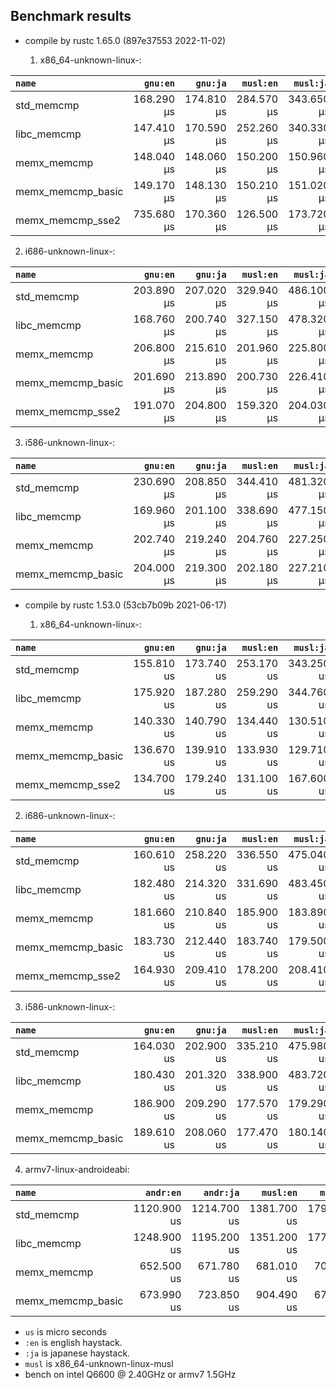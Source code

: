 ## Benchmark results

- compile by rustc 1.65.0 (897e37553 2022-11-02)

  1. x86_64-unknown-linux-:

|         `name`          |  `gnu:en`   |  `gnu:ja`   |  `musl:en`  |  `musl:ja`  |
|:------------------------|------------:|------------:|------------:|------------:|
| std_memcmp              |  168.290 µs |  174.810 µs |  284.570 µs |  343.650 µs |
| libc_memcmp             |  147.410 µs |  170.590 µs |  252.260 µs |  340.330 µs |
| memx_memcmp             |  148.040 µs |  148.060 µs |  150.200 µs |  150.960 µs |
| memx_memcmp_basic       |  149.170 µs |  148.130 µs |  150.210 µs |  151.020 µs |
| memx_memcmp_sse2        |  735.680 µs |  170.360 µs |  126.500 µs |  173.720 µs |

  2. i686-unknown-linux-:

|         `name`          |  `gnu:en`   |  `gnu:ja`   |  `musl:en`  |  `musl:ja`  |
|:------------------------|------------:|------------:|------------:|------------:|
| std_memcmp              |  203.890 µs |  207.020 µs |  329.940 µs |  486.100 µs |
| libc_memcmp             |  168.760 µs |  200.740 µs |  327.150 µs |  478.320 µs |
| memx_memcmp             |  206.800 µs |  215.610 µs |  201.960 µs |  225.800 µs |
| memx_memcmp_basic       |  201.690 µs |  213.890 µs |  200.730 µs |  226.410 µs |
| memx_memcmp_sse2        |  191.070 µs |  204.800 µs |  159.320 µs |  204.030 µs |

  3. i586-unknown-linux-:

|         `name`          |  `gnu:en`   |  `gnu:ja`   |  `musl:en`  |  `musl:ja`  |
|:------------------------|------------:|------------:|------------:|------------:|
| std_memcmp              |  230.690 µs |  208.850 µs |  344.410 µs |  481.320 µs |
| libc_memcmp             |  169.960 µs |  201.100 µs |  338.690 µs |  477.150 µs |
| memx_memcmp             |  202.740 µs |  219.240 µs |  204.760 µs |  227.250 µs |
| memx_memcmp_basic       |  204.000 µs |  219.300 µs |  202.180 µs |  227.210 µs |


- compile by rustc 1.53.0 (53cb7b09b 2021-06-17)

  1. x86_64-unknown-linux-:

|         `name`          |  `gnu:en`   |  `gnu:ja`   |  `musl:en`  |  `musl:ja`  |
|:------------------------|------------:|------------:|------------:|------------:|
| std_memcmp              |  155.810 us |  173.740 us |  253.170 us |  343.250 us |
| libc_memcmp             |  175.920 us |  187.280 us |  259.290 us |  344.760 us |
| memx_memcmp             |  140.330 us |  140.790 us |  134.440 us |  130.510 us |
| memx_memcmp_basic       |  136.670 us |  139.910 us |  133.930 us |  129.710 us |
| memx_memcmp_sse2        |  134.700 us |  179.240 us |  131.100 us |  167.600 us |

  2. i686-unknown-linux-:

|         `name`          |  `gnu:en`   |  `gnu:ja`   |  `musl:en`  |  `musl:ja`  |
|:------------------------|------------:|------------:|------------:|------------:|
| std_memcmp              |  160.610 us |  258.220 us |  336.550 us |  475.040 us |
| libc_memcmp             |  182.480 us |  214.320 us |  331.690 us |  483.450 us |
| memx_memcmp             |  181.660 us |  210.840 us |  185.900 us |  183.890 us |
| memx_memcmp_basic       |  183.730 us |  212.440 us |  183.740 us |  179.500 us |
| memx_memcmp_sse2        |  164.930 us |  209.410 us |  178.200 us |  208.410 us |

  3. i586-unknown-linux-:

|         `name`          |  `gnu:en`   |  `gnu:ja`   |  `musl:en`  |  `musl:ja`  |
|:------------------------|------------:|------------:|------------:|------------:|
| std_memcmp              |  164.030 us |  202.900 us |  335.210 us |  475.980 us |
| libc_memcmp             |  180.430 us |  201.320 us |  338.900 us |  483.720 us |
| memx_memcmp             |  186.900 us |  209.290 us |  177.570 us |  179.290 us |
| memx_memcmp_basic       |  189.610 us |  208.060 us |  177.470 us |  180.140 us |

  4. armv7-linux-androideabi:

|         `name`          |  `andr:en`  |  `andr:ja`  |  `musl:en`  |  `musl:ja`  |
|:------------------------|------------:|------------:|------------:|------------:|
| std_memcmp              | 1120.900 us | 1214.700 us | 1381.700 us | 1793.800 us |
| libc_memcmp             | 1248.900 us | 1195.200 us | 1351.200 us | 1777.000 us |
| memx_memcmp             |  652.500 us |  671.780 us |  681.010 us |  707.360 us |
| memx_memcmp_basic       |  673.990 us |  723.850 us |  904.490 us |  679.730 us |


- `us` is micro seconds
- `:en` is english haystack.
- `:ja` is japanese haystack.
- `musl` is x86_64-unknown-linux-musl
- bench on intel Q6600 @ 2.40GHz or armv7 1.5GHz
